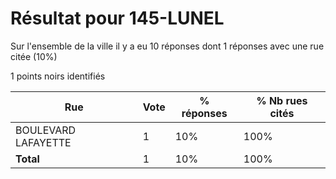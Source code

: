 # Résultat pour 145-LUNEL

Sur l'ensemble de la ville il y a eu 10 réponses dont 1 réponses avec une rue citée (10%)

1 points noirs identifiés

| Rue | Vote | % réponses | % Nb rues cités|
|-----|------|------------|----------------|
| BOULEVARD LAFAYETTE | 1 | 10% | 100%|
| **Total** | 1 | 10% | 100%|
